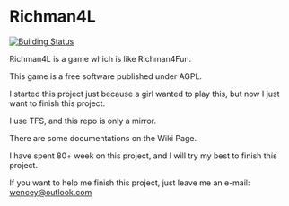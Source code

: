 # Richman4L

[![Building Status](https://ci.appveyor.com/api/projects/status/m4o0e1d7kv7tb4s1?svg=true)](https://ci.appveyor.com/project/WenceyWang/richman4l)

Richman4L is a game which is like Richman4Fun.

This game is a free software published under AGPL.

I started this project just because a girl wanted to play this, but now I just want to finish this project.

I use TFS, and this repo is only a mirror.

There are some documentations on the Wiki Page.

I have spent 80+ week on this project, and I will try my best to finish this project.

If you want to help me finish this project, just leave me an e-mail: wencey@outlook.com
